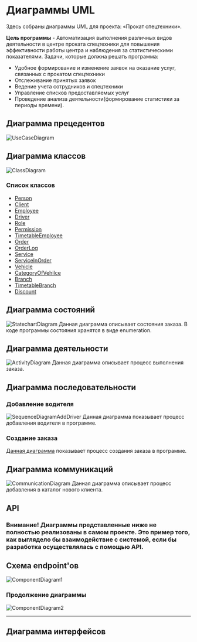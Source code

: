 # Диаграммы UML
Здесь собраны диаграммы UML для проекта: «Прокат спецтехники».

**Цель программы** - Автоматизация выполнения различных видов деятельности в центре проката спецтехники для повышения эффективности работы центра и наблюдения за статистическими показателями. Задачи, которые должна решать программа:

- Удобное формирование и изменение заявок на оказание услуг, связанных с прокатом спецтехники
- Отслеживание принятых заявок
- Ведение учета сотрудников и спецтехники
- Управление списков предоставляемых услуг
- Проведение анализа деятельности(формирование статистики за периоды времени).

## Диаграмма прецедентов
![UseCaseDiagram](https://github.com/dedneded/UML-Diargam/blob/main/Images/UseCaseDiagram.png)
## Диаграмма классов
![ClassDiagram](https://github.com/dedneded/UML-Diargam/blob/main/Images/ClassDiagram.png)
### Список классов
- [Person](https://github.com/dedneded/UML-Diargam/blob/main/Information/Person.md)
- [Client](https://github.com/dedneded/UML-Diargam/blob/main/Information/Client.md)
- [Employee](https://github.com/dedneded/UML-Diargam/blob/main/Information/Employee.md)
- [Driver](https://github.com/dedneded/UML-Diargam/blob/main/Information/Driver.md)
- [Role](https://github.com/dedneded/UML-Diargam/blob/main/Information/Role.md)
- [Permission](https://github.com/dedneded/UML-Diargam/blob/main/Information/Permission.md)
- [TimetableEmployee](https://github.com/dedneded/UML-Diargam/blob/main/Information/TimetableEmployee.md)
- [Order](https://github.com/dedneded/UML-Diargam/blob/main/Information/Order.md)
- [OrderLog](https://github.com/dedneded/UML-Diargam/blob/main/Information/OrderLog.md)
- [Service](https://github.com/dedneded/UML-Diargam/blob/main/Information/Service.md)
- [ServiceInOrder](https://github.com/dedneded/UML-Diargam/blob/main/Information/ServiceInOrder.md)
- [Vehicle](https://github.com/dedneded/UML-Diargam/blob/main/Information/Vehicle.md)
- [CategoryOfVehilce](https://github.com/dedneded/UML-Diargam/blob/main/Information/CategoryOfVehicle.md)
- [Branch](https://github.com/dedneded/UML-Diargam/blob/main/Information/Branch.md)
- [TimetableBranch](https://github.com/dedneded/UML-Diargam/blob/main/Information/TimetableBranch.md)
- [Discount](https://github.com/dedneded/UML-Diargam/blob/main/Information/Discount.md)
## Диаграмма состояний
![StatechartDiagram](https://github.com/dedneded/UML-Diargam/blob/main/Images/statechart.png)
Данная диаграмма описывает состояния заказа. В коде программы состояния хранятся в виде enumeration.
## Диаграмма деятельности
![ActivityDiagram](https://github.com/dedneded/UML-Diargam/blob/main/Images/activity_diagram.png)
Данная диаграмма описывает процесс выполнения заказа.
## Диаграмма последовательности
### Добавление водителя
![SequenceDiagramAddDriver](https://github.com/dedneded/UML-Diargam/blob/main/Images/SequenceDiagram_AddDriver.png)
Данная диаграмма показывает процесс добавления водителя в программе.
### Создание заказа
[Данная диаграмма](https://github.com/dedneded/UML-Diargam/blob/main/Diagram/SequenceDiagram_AddOrder.vsdx) показывает процесс создания заказа в программе.
## Диаграмма коммуникаций
![CommunicationDiagram](https://github.com/dedneded/UML-Diargam/blob/main/Images/CommunicationDiagram_AddClient.png)
Данная диаграмма описывает процесс добавления в каталог нового клиента.
## API
### Внимание! Диаграммы представленные ниже не полностью реализованы в самом проекте. Это пример того, как выглядело бы взаимодействие с системой, если бы разработка осуществлялась с помощью API.  
## Схема endpoint'ов  
![ComponentDiagram1](https://github.com/dedneded/UML-Diargam/blob/main/Images/Сomponentdiagram1.png)
### Продолжение диаграммы
![ComponentDiagram2](https://github.com/dedneded/UML-Diargam/blob/main/Images/Сomponentdiagram2.png)
<hr>

## Диаграмма интерфейсов



